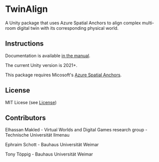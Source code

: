 # TwinAlign
A Unity package that uses Azure Spatial Anchors to align complex multi-room digital twin with its corresponding physical world.

## Instructions
Documentation is available [in the manual](https://github.com/VWDG-TU-Ilmenau/com.vwds.twinalign/wiki).

The current Unity version is 2021+.

This package requires Micosoft's [Azure Spatial Anchors](https://learn.microsoft.com/en-us/azure/spatial-anchors/overview).

## License
MIT Licese (see [License](https://github.com/VWDG-TU-Ilmenau/com.vwds.twinalign/blob/main/LICENSE.md))

## Contributors
Elhassan Makled - Virtual Worlds and Digital Games research group - Technische Universität Ilmenau

Ephraim Schott - Bauhaus Universität Weimar

Tony Töppig - Bauhaus Universität Weimar
